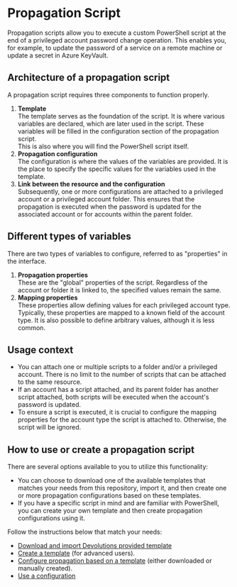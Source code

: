 ﻿# Propagation Script

Propagation scripts allow you to execute a custom PowerShell script at the end of a privileged account password change operation. This enables you, for example, to update the password of a service on a remote machine or update a secret in Azure KeyVault.

## Architecture of a propagation script

A propagation script requires three components to function properly.
1. **Template**   
The template serves as the foundation of the script. It is where various variables are declared, which are later used in the script. These variables will be filled in the configuration section of the propagation script.   
This is also where you will find the PowerShell script itself.
2. **Propagation configuration**   
The configuration is where the values of the variables are provided. It is the place to specify the specific values for the variables used in the template.
3. **Link between the resource and the configuration**   
Subsequently, one or more configurations are attached to a privileged account or a privileged account folder. This ensures that the propagation is executed when the password is updated for the associated account or for accounts within the parent folder.

## Different types of variables
There are two types of variables to configure, referred to as "properties" in the interface.
1. **Propagation properties**   
These are the "global" properties of the script. Regardless of the account or folder it is linked to, the specified values remain the same.
2. **Mapping properties**   
These properties allow defining values for each privileged account type. Typically, these properties are mapped to a known field of the account type. It is also possible to define arbitrary values, although it is less common.

## Usage context
- You can attach one or multiple scripts to a folder and/or a privileged account. There is no limit to the number of scripts that can be attached to the same resource.
- If an account has a script attached, and its parent folder has another script attached, both scripts will be executed when the account's password is updated.
- To ensure a script is executed, it is crucial to configure the mapping properties for the account type the script is attached to. Otherwise, the script will be ignored.

## How to use or create a propagation script
There are several options available to you to utilize this functionality:
- You can choose to download one of the available templates that matches your needs from this repository, import it, and then create one or more propagation configurations based on these templates.
- If you have a specific script in mind and are familiar with PowerShell, you can create your own template and then create propagation configurations using it.

Follow the instructions below that match your needs:
- [Download and import Devolutions provided template](./Download-and-import.md)
- [Create a template](./Create-A-Template.md) (for advanced users).
- [Configure propagation based on a template](./Configure-Propagation.md) (either downloaded or manually created).
- [Use a configuration](./Use-A-Configuration.md)